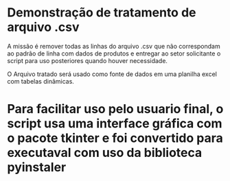 # Demonstração de tratamento de arquivo .csv 

A missão é remover todas as linhas do arquivo .csv que não correspondam ao padrão de linha com dados de produtos e entregar ao setor solicitante o script para uso posteriores quando houver necessidade.

O Arquivo tratado será usado como fonte de dados em uma planilha excel com tabelas dinâmicas.


# Para facilitar uso pelo usuario final, o script usa uma interface gráfica com o pacote tkinter e foi convertido para executaval com uso da biblioteca pyinstaler
